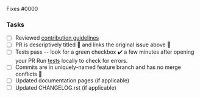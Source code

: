 <!-- Delete Template sections if unneccesary -->
<!-- Add issue number here (We encourage you to create the Issue First) -->
<!-- You can also link the issue in Commit Messages -->

Fixes #0000

<!--
Make sure these boxes are checked before your pull request (PR) is ready to be reviewed and merged. Thanks!
* [x] - Checked Box
* [ ] - Unchecked Box
-->

### Tasks

* [ ] Reviewed [contribution guidelines](https://github.com/nexB/scancode-toolkit/blob/develop/CONTRIBUTING.rst)
* [ ] PR is descriptively titled 📑 and links the original issue above 🔗
* [ ] Tests pass -- look for a green checkbox ✔️ a few minutes after opening your PR
  Run [tests](https://scancode-toolkit.readthedocs.io/en/latest/contribute/contrib_dev.html#running-tests) locally to check for errors. 
* [ ] Commits are in uniquely-named feature branch and has no merge conflicts 📁
* [ ] Updated documentation pages (if applicable)
* [ ] Updated CHANGELOG.rst (if applicable)
<!--
We're happy to help you get this ready -- don't be afraid to ask for help, and **don't be discouraged**
if your tests fail at first!
If tests do fail, click on the red `X` to learn why by reading the logs.
Thanks!
-->

<!-- Don't forget to Signoff -->
